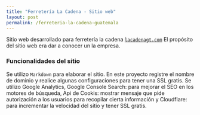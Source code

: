 ```yaml
---
title: "Ferretería La Cadena - Sitio web"
layout: post
permalink: /ferreteria-la-cadena-guatemala
---
```

Sitio web desarrollado para ferretería la cadena <code>[lacadenagt.com](https://www.lacadenagt.com)</code>
El propósito del sitio web era dar a conocer un la empresa.
<!--more-->

### Funcionalidades del sitio
Se utilizo <code>Markdown</code> para elaborar el sitio. En este proyecto registre el nombre de dominio y realice algunas configuraciones para
tener una SSL gratis. Se utilizo Google Analytics, Google Console Search: para mejorar el SEO en los motores de búsqueda,
Api de Cookis:  mostrar mensaje que pide autorización a los usuarios para recopilar cierta información y Cloudflare: para incrementar la velocidad del sitio
y tener SSL gratis.
